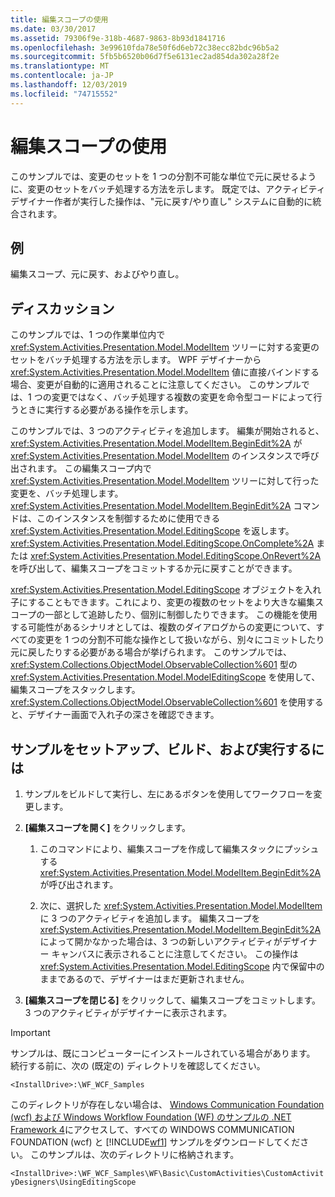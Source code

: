 ```yaml
---
title: 編集スコープの使用
ms.date: 03/30/2017
ms.assetid: 79306f9e-318b-4687-9863-8b93d1841716
ms.openlocfilehash: 3e99610fda78e50f6d6eb72c38ecc82bdc96b5a2
ms.sourcegitcommit: 5fb5b6520b06d7f5e6131ec2ad854da302a28f2e
ms.translationtype: MT
ms.contentlocale: ja-JP
ms.lasthandoff: 12/03/2019
ms.locfileid: "74715552"
---
```

# <a name="using-editing-scope"></a>編集スコープの使用
このサンプルでは、変更のセットを 1 つの分割不可能な単位で元に戻せるように、変更のセットをバッチ処理する方法を示します。 既定では、アクティビティ デザイナー作者が実行した操作は、"元に戻す/やり直し" システムに自動的に統合されます。  
  
## <a name="demonstrates"></a>例  
 編集スコープ、元に戻す、およびやり直し。  
  
## <a name="discussion"></a>ディスカッション  
 このサンプルでは、1 つの作業単位内で <xref:System.Activities.Presentation.Model.ModelItem> ツリーに対する変更のセットをバッチ処理する方法を示します。 WPF デザイナーから <xref:System.Activities.Presentation.Model.ModelItem> 値に直接バインドする場合、変更が自動的に適用されることに注意してください。 このサンプルでは、1 つの変更ではなく、バッチ処理する複数の変更を命令型コードによって行うときに実行する必要がある操作を示します。  
  
 このサンプルでは、3 つのアクティビティを追加します。 編集が開始されると、<xref:System.Activities.Presentation.Model.ModelItem.BeginEdit%2A> が <xref:System.Activities.Presentation.Model.ModelItem> のインスタンスで呼び出されます。 この編集スコープ内で <xref:System.Activities.Presentation.Model.ModelItem> ツリーに対して行った変更を、バッチ処理します。 <xref:System.Activities.Presentation.Model.ModelItem.BeginEdit%2A> コマンドは、このインスタンスを制御するために使用できる <xref:System.Activities.Presentation.Model.EditingScope> を返します。 <xref:System.Activities.Presentation.Model.EditingScope.OnComplete%2A> または <xref:System.Activities.Presentation.Model.EditingScope.OnRevert%2A> を呼び出して、編集スコープをコミットするか元に戻すことができます。  
  
 <xref:System.Activities.Presentation.Model.EditingScope> オブジェクトを入れ子にすることもできます。これにより、変更の複数のセットをより大きな編集スコープの一部として追跡したり、個別に制御したりできます。 この機能を使用する可能性があるシナリオとしては、複数のダイアログからの変更について、すべての変更を 1 つの分割不可能な操作として扱いながら、別々にコミットしたり元に戻したりする必要がある場合が挙げられます。 このサンプルでは、<xref:System.Collections.ObjectModel.ObservableCollection%601> 型の <xref:System.Activities.Presentation.Model.ModelEditingScope> を使用して、編集スコープをスタックします。 <xref:System.Collections.ObjectModel.ObservableCollection%601> を使用すると、デザイナー画面で入れ子の深さを確認できます。  
  
## <a name="to-set-up-build-and-run-the-sample"></a>サンプルをセットアップ、ビルド、および実行するには  
  
1. サンプルをビルドして実行し、左にあるボタンを使用してワークフローを変更します。  
  
2. **[編集スコープを開く]** をクリックします。  
  
    1. このコマンドにより、編集スコープを作成して編集スタックにプッシュする <xref:System.Activities.Presentation.Model.ModelItem.BeginEdit%2A> が呼び出されます。  
  
    2. 次に、選択した <xref:System.Activities.Presentation.Model.ModelItem> に 3 つのアクティビティを追加します。 編集スコープを <xref:System.Activities.Presentation.Model.ModelItem.BeginEdit%2A> によって開かなかった場合は、3 つの新しいアクティビティがデザイナー キャンバスに表示されることに注意してください。 この操作は <xref:System.Activities.Presentation.Model.EditingScope> 内で保留中のままであるので、デザイナーはまだ更新されません。  
  
3. **[編集スコープを閉じる]** をクリックして、編集スコープをコミットします。 3 つのアクティビティがデザイナーに表示されます。  
  
> [!IMPORTANT]
> サンプルは、既にコンピューターにインストールされている場合があります。 続行する前に、次の (既定の) ディレクトリを確認してください。  
>   
> `<InstallDrive>:\WF_WCF_Samples`  
>   
> このディレクトリが存在しない場合は、 [Windows Communication Foundation (wcf) および Windows Workflow Foundation (WF) のサンプルの .NET Framework 4](https://www.microsoft.com/download/details.aspx?id=21459)にアクセスして、すべての WINDOWS COMMUNICATION FOUNDATION (wcf) と [!INCLUDE[wf1](../../../../includes/wf1-md.md)] サンプルをダウンロードしてください。 このサンプルは、次のディレクトリに格納されます。  
>   
> `<InstallDrive>:\WF_WCF_Samples\WF\Basic\CustomActivities\CustomActivityDesigners\UsingEditingScope`
